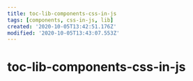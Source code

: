 ```yaml
---
title: toc-lib-components-css-in-js
tags: [components, css-in-js, lib]
created: '2020-10-05T13:42:51.176Z'
modified: '2020-10-05T13:43:07.553Z'
---
```


# toc-lib-components-css-in-js
